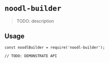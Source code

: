 # `noodl-builder`

> TODO: description

## Usage

```
const noodlBuilder = require('noodl-builder');

// TODO: DEMONSTRATE API
```
